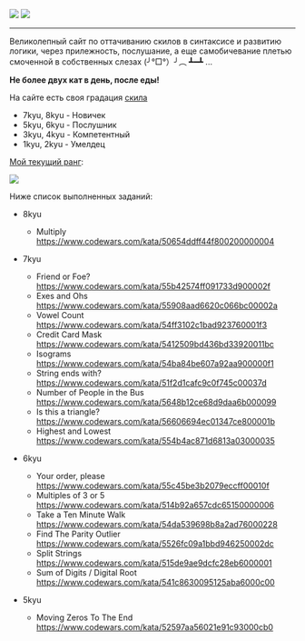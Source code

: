 
![](https://www.codewars.com/assets/logos/logo-square-red-big-c74ae0e7a89b33acd3beb1f08229630391934650e3bbd30ddc40e8be5bbfc71e.png)
![](https://s8.hostingkartinok.com/uploads/images/2019/02/f4f07a3ac1e9d598d237fca3c81aabb4.jpg)

---

Великолепный сайт по оттачиванию скилов в синтаксисе и развитию логики, через прилежность, послушание, а еще самобичевание плетью смоченной в собственных слезах (╯°□°）╯︵ ┻━┻ ...

**Не более двух кат в день, после еды!**

На сайте есть своя градация [скила](https://www.codewars.com/about)

- 7kyu, 8kyu - Новичек
- 5kyu, 6kyu - Послушник
- 3kyu, 4kyu - Компетентный
- 1kyu, 2kyu - Умелдец

[Мой текущий ранг](https://www.codewars.com/users/alexeykiruhin):

<img src=https://www.codewars.com/users/alexeykiruhin/badges/large>

Ниже список выполненных заданий:

- 8kyu
  - Multiply https://www.codewars.com/kata/50654ddff44f800200000004

- 7kyu
  - Friend or Foe? https://www.codewars.com/kata/55b42574ff091733d900002f
  - Exes and Ohs https://www.codewars.com/kata/55908aad6620c066bc00002a
  - Vowel Count https://www.codewars.com/kata/54ff3102c1bad923760001f3
  - Credit Card Mask https://www.codewars.com/kata/5412509bd436bd33920011bc
  - Isograms https://www.codewars.com/kata/54ba84be607a92aa900000f1
  - String ends with? https://www.codewars.com/kata/51f2d1cafc9c0f745c00037d
  - Number of People in the Bus https://www.codewars.com/kata/5648b12ce68d9daa6b000099
  - Is this a triangle? https://www.codewars.com/kata/56606694ec01347ce800001b
  - Highest and Lowest https://www.codewars.com/kata/554b4ac871d6813a03000035

- 6kyu
  - Your order, please https://www.codewars.com/kata/55c45be3b2079eccff00010f
  - Multiples of 3 or 5 https://www.codewars.com/kata/514b92a657cdc65150000006
  - Take a Ten Minute Walk https://www.codewars.com/kata/54da539698b8a2ad76000228
  - Find The Parity Outlier https://www.codewars.com/kata/5526fc09a1bbd946250002dc
  - Split Strings https://www.codewars.com/kata/515de9ae9dcfc28eb6000001
  - Sum of Digits / Digital Root https://www.codewars.com/kata/541c8630095125aba6000c00

- 5kyu
  - Moving Zeros To The End https://www.codewars.com/kata/52597aa56021e91c93000cb0
